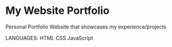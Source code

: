 # My Website Portfolio
 Personal Portfolio Website that showcases my experience/projects
 
 LANGUAGES: HTML
            CSS
            JavaScript
